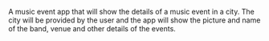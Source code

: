 A music event app that will show the details of a music event in a city. The city will be provided by the user and the app will show the picture and name of the band, venue and other details of the events.